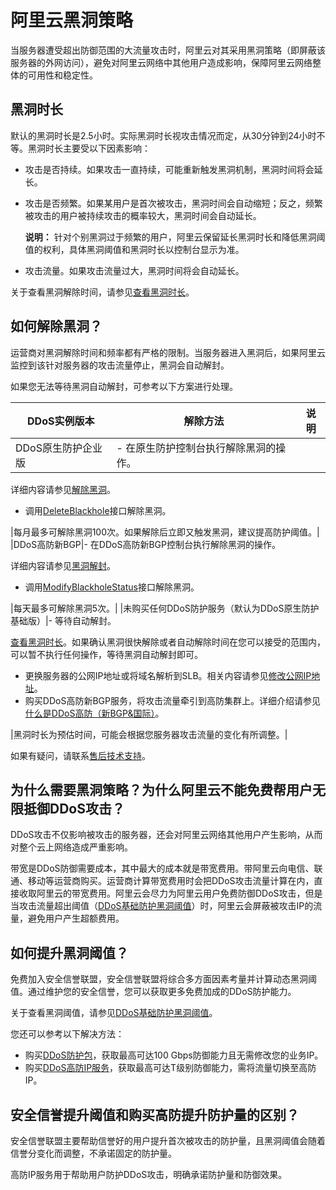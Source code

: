 # 阿里云黑洞策略

当服务器遭受超出防御范围的大流量攻击时，阿里云对其采用黑洞策略（即屏蔽该服务器的外网访问），避免对阿里云网络中其他用户造成影响，保障阿里云网络整体的可用性和稳定性。

## 黑洞时长

默认的黑洞时长是2.5小时。实际黑洞时长视攻击情况而定，从30分钟到24小时不等。黑洞时长主要受以下因素影响：

-   攻击是否持续。如果攻击一直持续，可能重新触发黑洞机制，黑洞时间将会延长。
-   攻击是否频繁。如果某用户是首次被攻击，黑洞时间会自动缩短；反之，频繁被攻击的用户被持续攻击的概率较大，黑洞时间会自动延长。

    **说明：** 针对个别黑洞过于频繁的用户，阿里云保留延长黑洞时长和降低黑洞阈值的权利，具体黑洞阈值和黑洞时长以控制台显示为准。

-   攻击流量。如果攻击流量过大，黑洞时间将会自动延长。

关于查看黑洞解除时间，请参见[查看黑洞时长](/cn.zh-CN/DDoS原生防护用户指南/黑洞策略/查看黑洞时长.md)。

## 如何解除黑洞？

运营商对黑洞解除时间和频率都有严格的限制。当服务器进入黑洞后，如果阿里云监控到该针对服务器的攻击流量停止，黑洞会自动解封。

如果您无法等待黑洞自动解封，可参考以下方案进行处理。

|DDoS实例版本|解除方法|说明|
|--------|----|--|
|DDoS原生防护企业版|-   在原生防护控制台执行解除黑洞的操作。

详细内容请参见[解除黑洞](/cn.zh-CN/DDoS原生防护用户指南/黑洞策略/解除黑洞.md)。

-   调用[DeleteBlackhole](/cn.zh-CN/API参考/DDoS原生防护/2018-07-20版本/防护/DeleteBlackhole.md)接口解除黑洞。


|每月最多可解除黑洞100次。如果解除后立即又触发黑洞，建议提高防护阈值。|
|DDoS高防新BGP|-   在DDoS高防新BGP控制台执行解除黑洞的操作。

详细内容请参见[黑洞解封](/cn.zh-CN/DDoS高防（新BGP&国际）用户指南/防护设置/基础设施DDoS防护/黑洞解封.md)。

-   调用[ModifyBlackholeStatus](/cn.zh-CN/API参考/DDoS高防新BGP&国际/基础设施防护策略/ModifyBlackholeStatus.md)接口解除黑洞。


|每天最多可解除黑洞5次。|
|未购买任何DDoS防护服务（默认为DDoS原生防护基础版）|-   等待自动解封。

[查看黑洞时长](/cn.zh-CN/DDoS原生防护用户指南/黑洞策略/查看黑洞时长.md)。如果确认黑洞很快解除或者自动解除时间在您可以接受的范围内，可以暂不执行任何操作，等待黑洞自动解封即可。

-   更换服务器的公网IP地址或将域名解析到SLB。相关内容请参见[修改公网IP地址](/cn.zh-CN/网络/修改IPv4地址/修改公网IP地址.md)。
-   购买DDoS高防新BGP服务，将攻击流量牵引到高防集群上。详细介绍请参见[什么是DDoS高防（新BGP&国际）](/cn.zh-CN/阿里云DDoS防护产品介绍/什么是DDoS高防（新BGP&国际）.md)。

|黑洞时长为预估时间，可能会根据您服务器攻击流量的变化有所调整。|

如果有疑问，请联系[售后技术支持](https://selfservice.console.aliyun.com/ticket/createIndex.htm)。

## 为什么需要黑洞策略？为什么阿里云不能免费帮用户无限抵御DDoS攻击？

DDoS攻击不仅影响被攻击的服务器，还会对阿里云网络其他用户产生影响，从而对整个云上网络造成严重影响。

带宽是DDoS防御需要成本，其中最大的成本就是带宽费用。带阿里云向电信、联通、移动等运营商购买。运营商计算带宽费用时会把DDoS攻击流量计算在内，直接收取阿里云的带宽费用。阿里云会尽力为阿里云用户免费防御DDoS攻击，但是当攻击流量超出阈值（[DDoS基础防护黑洞阈值](/cn.zh-CN/3分钟了解DDoS攻击/黑洞策略/DDoS基础防护黑洞阈值.md)）时，阿里云会屏蔽被攻击IP的流量，避免用户产生超额费用。

## 如何提升黑洞阈值？

免费加入安全信誉联盟，安全信誉联盟将综合多方面因素考量并计算动态黑洞阈值。通过维护您的安全信誉，您可以获取更多免费加成的DDoS防护能力。

关于查看黑洞阈值，请参见[DDoS基础防护黑洞阈值](/cn.zh-CN/3分钟了解DDoS攻击/黑洞策略/DDoS基础防护黑洞阈值.md)。

您还可以参考以下解决方法：

-   购买[DDoS防护包](https://common-buy.aliyun.com/?commodityCode=ddosbgp#/buy)，获取最高可达100 Gbps防御能力且无需修改您的业务IP。
-   购买[DDoS高防IP服务](https://common-buy.aliyun.com/?commodityCode=ddoscoo#/buy)，获取最高可达T级别防御能力，需将流量切换至高防IP。

## 安全信誉提升阈值和购买高防提升防护量的区别？

安全信誉联盟主要帮助信誉好的用户提升首次被攻击的防护量，且黑洞阈值会随着信誉分变化而调整，不承诺固定的防护量。

高防IP服务用于帮助用户防护DDoS攻击，明确承诺防护量和防御效果。

